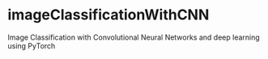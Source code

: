 # imageClassificationWithCNN
Image Classification with Convolutional Neural Networks and deep learning using PyTorch
